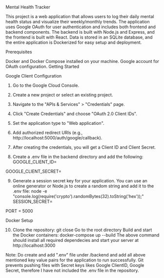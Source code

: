 Mental Health Tracker

This project is a web application that allows users to log their daily mental health status and visualize their weekly/monthly trends. The application uses Google OAuth for user authentication and includes both frontend and backend components. The backend is built with Node.js and Express, and the frontend is built with React. Data is stored in an SQLite database, and the entire application is Dockerized for easy setup and deployment.

Prerequisites

Docker and Docker Compose installed on your machine.
Google account for OAuth configuration.
Getting Started

Google Client Configuration

1. Go to the Google Cloud Console.

2. Create a new project or select an existing project.

3. Navigate to the "APIs & Services" > "Credentials" page.

4. Click "Create Credentials" and choose "OAuth 2.0 Client IDs".

5. Set the application type to "Web application".

6. Add authorized redirect URIs (e.g., http://localhost:5000/auth/google/callback).

7. After creating the credentials, you will get a Client ID and Client Secret.

8. Create a .env file in the backend directory and add the following: GOOGLE_CLIENT_ID=

GOOGLE_CLIENT_SECRET=

9. Generate a session secret key for your application. You can use an online generator or Node.js to create a random string and add it to the .env file: node -e "console.log(require('crypto').randomBytes(32).toString('hex'));" SESSION_SECRET=

PORT = 5000

Docker Setup

10. Clone the repository: git close Go to the root directory
Build and start the Docker containers: docker-compose up --build
The above command should install all required dependecies and start your server at http://localhost:3000

Note: Do create and add ".env" file under /backend and add all above mentioned key value pairs for the application to run successfully. Git prevents pushing files with Secret keys likes Google ClientID, Google Secret, therefore I have not included the .env file in the repository.
